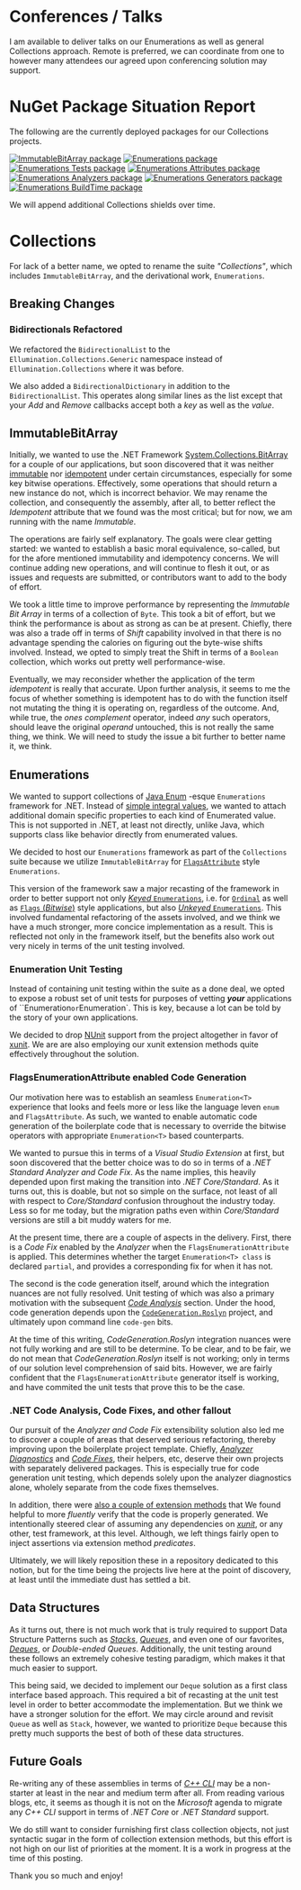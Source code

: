 # Conferences / Talks

I am available to deliver talks on our Enumerations as well as general Collections approach. Remote is preferred, we can coordinate from one to however many attendees our agreed upon conferencing solution may support.

# NuGet Package Situation Report

The following are the currently deployed packages for our Collections projects.

[![ImmutableBitArray package](https://img.shields.io/nuget/v/Ellumination.Collections.ImmutableBitArray.svg?label=Ellumination.Collections.ImmutableBitArray%20NuGet%20Package)](https://nuget.org/packages/Ellumination.Collections.ImmutableBitArray)
[![Enumerations package](https://img.shields.io/nuget/v/Ellumination.Collections.Enumerations.svg?label=Ellumination.Collections.Enumerations%20NuGet%20Package)](https://nuget.org/packages/Ellumination.Collections.Enumerations)
[![Enumerations Tests package](https://img.shields.io/nuget/v/Ellumination.Collections.Enumerations.Tests.svg?label=Ellumination.Collections.Enumerations.Tests%20NuGet%20Package)](https://nuget.org/packages/Ellumination.Collections.Enumerations.Tests)
[![Enumerations Attributes package](https://img.shields.io/nuget/v/Ellumination.Collections.Enumerations.Attributes.svg?label=Ellumination.Collections.Enumerations.Attributes%20NuGet%20Package)](https://nuget.org/packages/Ellumination.Collections.Enumerations.Attributes)
[![Enumerations Analyzers package](https://img.shields.io/nuget/v/Ellumination.Collections.Enumerations.Analyzers.svg?label=Ellumination.Collections.Enumerations.Analyzers%20NuGet%20Package)](https://nuget.org/packages/Ellumination.Collections.Enumerations.Analyzers)
[![Enumerations Generators package](https://img.shields.io/nuget/v/Ellumination.Collections.Enumerations.Generators.svg?label=Ellumination.Collections.Enumerations.Generators%20NuGet%20Package)](https://nuget.org/packages/Ellumination.Collections.Enumerations.Generators)
[![Enumerations BuildTime package](https://img.shields.io/nuget/v/Ellumination.Collections.Enumerations.BuildTime.svg?label=Ellumination.Collections.Enumerations.BuildTime%20NuGet%20Package)](https://nuget.org/packages/Ellumination.Collections.Enumerations.BuildTime)

We will append additional Collections shields over time.

# Collections

For lack of a better name, we opted to rename the suite *"Collections"*, which includes `ImmutableBitArray`, and the derivational work, `Enumerations`.

## Breaking Changes

### Bidirectionals Refactored

We refactored the `BidirectionalList` to the `Ellumination.Collections.Generic` namespace instead of `Ellumination.Collections` where it was before.

We also added a `BidirectionalDictionary` in addition to the `BidirectionalList`. This operates along similar lines as the list except that your *Add* and *Remove* callbacks accept both a *key* as well as the *value*.

## ImmutableBitArray

Initially, we wanted to use the .NET Framework [System.Collections.BitArray](http://msdn.microsoft.com/en-us/library/system.collections.bitarray.aspx) for a couple of our applications, but soon discovered that it was neither [immutable](http://en.wikipedia.org/wiki/Immutable_object) nor [idempotent](http://en.wikipedia.org/wiki/Idempotence) under certain circumstances, especially for some key bitwise operations. Effectively, some operations that should return a new instance do not, which is incorrect behavior. We may rename the collection, and consequently the assembly, after all, to better reflect the *Idempotent* attribute that we found was the most critical; but for now, we am running with the name *Immutable*.

The operations are fairly self explanatory. The goals were clear getting started: we wanted to establish a basic moral equivalence, so-called, but for the afore mentioned immutability and idempotency concerns. We will continue adding new operations, and will continue to flesh it out, or as issues and requests are submitted, or contributors want to add to the body of effort.

We took a little time to improve performance by representing the *Immutable Bit Array* in terms of a collection of `Byte`. This took a bit of effort, but we think the performance is about as strong as can be at present. Chiefly, there was also a trade off in terms of *Shift* capability involved in that there is no advantage spending the calories on figuring out the byte-wise shifts involved. Instead, we opted to simply treat the Shift in terms of a `Boolean` collection, which works out pretty well performance-wise.

Eventually, we may reconsider whether the application of the term *idempotent* is really that accurate. Upon further analysis, it seems to me the focus of whether something is idempotent has to do with the function itself not mutating the thing it is operating on, regardless of the outcome. And, while true, the *ones complement* operator, indeed *any* such operators, should leave the original *operand* untouched, this is not really the same thing, we think. We will need to study the issue a bit further to better name it, we think.

## Enumerations

We wanted to support collections of [Java Enum](http://docs.oracle.com/javase/7/docs/api/java/lang/Enum.html) -esque `Enumerations` framework for .NET. Instead of [simple integral values](http://docs.microsoft.com/en-us/dotnet/csharp/language-reference/keywords/enum), we wanted to attach additional domain specific properties to each kind of Enumerated value. This is not supported in .NET, at least not directly, unlike Java, which supports class like behavior directly from enumerated values.

We decided to host our `Enumerations` framework as part of the `Collections` suite because we utilize `ImmutableBitArray` for [`FlagsAttribute`](https://docs.microsoft.com/en-us/dotnet/api/system.flagsattribute) style `Enumerations`.

This version of the framework saw a major recasting of the framework in order to better support not only [*Keyed* `Enumerations`](https://github.com/mwpowellhtx/Ellumination.Collections/tree/master/src/Ellumination.Collections.Enumerations/Keyed/Enumerations.Keyed.Derived.cs), i.e. for [`Ordinal`](https://github.com/mwpowellhtx/Ellumination.Collections/tree/master/src/Ellumination.Collections.Enumerations/Keyed/Ordinals/Enumerations.Ordinal.cs) as well as [`Flags` (*Bitwise*)](http://github.com/mwpowellhtx/Ellumination.Collections/tree/master/src/Ellumination.Collections.Enumerations/Keyed/Flags/Enumerations.Flags.Ctors.cs) style applications, but also [*Unkeyed* `Enumerations`](https://github.com/mwpowellhtx/Ellumination.Collections/tree/master/src/Ellumination.Collections.Enumerations/Unkeyed/Enumerations.Unkeyed.Derived.cs). This involved fundamental refactoring of the assets involved, and we think we have a much stronger, more concice implementation as a result. This is reflected not only in the framework itself, but the benefits also work out very nicely in terms of the unit testing involved.

### Enumeration Unit Testing

Instead of containing unit testing within the suite as a done deal, we opted to expose a robust set of unit tests for purposes of vetting ***your*** applications of ``Enumeration` or `Enumeration<T>`. This is key, because a lot can be told by the story of your own applications.

We decided to drop [NUnit](http://nunit.org/) support from the project altogether in favor of [xunit](http://xunit.github.io/). We are are also employing our xunit extension methods quite effectively throughout the solution.

### FlagsEnumerationAttribute enabled Code Generation

Our motivation here was to establish an seamless `Enumeration<T>` experience that looks and feels more or less like the language leven `enum` and `FlagsAttribute`. As such, we wanted to enable automatic code generation of the boilerplate code that is necessary to override the bitwise operators with appropriate `Enumeration<T>` based counterparts.

We wanted to pursue this in terms of a *Visual Studio Extension* at first, but soon discovered that the better choice was to do so in terms of a *.NET Standard Analyzer and Code Fix*. As the name implies, this heavily depended upon first making the transition into *.NET Core/Standard*. As it turns out, this is doable, but not so simple on the surface, not least of all with respect to *Core/Standard* confusion throughout the industry today. Less so for me today, but the migration paths even within *Core/Standard* versions are still a bit muddy waters for me.

At the present time, there are a couple of aspects in the delivery. First, there is a *Code Fix* enabled by the *Analyzer* when the `FlagsEnumerationAttribute` is applied. This determines whether the target `Enumeration<T> class` is declared `partial`, and provides a corresponding fix for when it has not.

The second is the code generation itself, around which the integration nuances are not fully resolved. Unit testing of which was also a primary motivation with the subsequent [*Code Analysis*](#net-code-analysis-code-fixes-and-other-fallout) section. Under the hood, code generation depends upon the [`CodeGeneration.Roslyn`](/AArnott/CodeGeneration.Roslyn) project, and ultimately upon command line `code-gen` bits.

At the time of this writing, *CodeGeneration.Roslyn* integration nuances were not fully working and are still to be determine. To be clear, and to be fair, we do not mean that *CodeGeneration.Roslyn* itself is not working; only in terms of our solution level comprehension of said bits. However, we are fairly confident that the `FlagsEnumerationAttribute` generator itself is working, and have commited the unit tests that prove this to be the case.

### .NET Code Analysis, Code Fixes, and other fallout

Our pursuit of the *Analyzer and Code Fix* extensibility solution also led me to discover a couple of areas that deserved serious refactoring, thereby improving upon the boilerplate project template. Chiefly, [*Analyzer Diagnostics*](https://github.com/mwpowellhtx/Ellumination.Collections/tree/master/src/Ellumination.CodeAnalysis.Verifiers.Diagnostics) and [*Code Fixes*](https://github.com/mwpowellhtx/Ellumination.Collections/tree/master/src/Ellumination.CodeAnalysis.Verifiers.CodeFixes), their helpers, etc, deserve their own projects with separately delivered packages. This is especially true for code generation unit testing, which depends solely upon the analyzer diagnostics alone, wholely separate from the code fixes themselves.

In addition, there were [also a couple of extension methods](https://github.com/mwpowellhtx/Ellumination.Collections/tree/master/src/Ellumination.CodeAnalysis.Verification) that We found helpful to more *fluently* verify that the code is properly generated. We intentionally steered clear of assuming any dependencies on [*xunit*](/xunit/xunit), or any other, test framework, at this level. Although, we left things fairly open to inject assertions via extension method *predicates*.

Ultimately, we will likely reposition these in a repository dedicated to this notion, but for the time being the projects live here at the point of discovery, at least until the immediate dust has settled a bit.

## Data Structures

As it turns out, there is not much work that is truly required to support Data Structure Patterns such as [*Stacks*](https://en.wikipedia.org/wiki/Stack_%28abstract_data_type%29), [*Queues*](https://en.wikipedia.org/wiki/Queue_%28abstract_data_type%29), and even one of our favorites, [*Deques*](https://en.wikipedia.org/wiki/Double-ended_queue), or *Double-ended Queues*. Additionally, the unit testing around these follows an extremely cohesive testing paradigm, which makes it that much easier to support.

This being said, we decided to implement our `Deque` solution as a first class interface based approach. This required a bit of recasting at the unit test level in order to better accommodate the implementation. But we think we have a stronger solution for the effort. We may circle around and revisit `Queue` as well as `Stack`, however, we wanted to prioritize `Deque` because this pretty much supports the best of both of these data structures.

## Future Goals

Re-writing any of these assemblies in terms of [*C++ CLI*](https://en.wikipedia.org/wiki/C%2B%2B/CLI) may be a non-starter at least in the near and medium term after all. From reading various blogs, etc, it seems as though it is not on the *Microsoft* agenda to migrate any *C++ CLI* support in terms of *.NET Core* or *.NET Standard* support.

We do still want to consider furnishing first class collection objects, not just syntactic sugar in the form of collection extension methods, but this effort is not high on our list of priorities at the moment. It is a work in progress at the time of this posting.

Thank you so much and enjoy!
